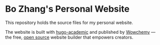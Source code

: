 # Bo Zhang's Personal Website

This repository holds the source files for my personal website.

The website is built with [hugo-academic](https://github.com/wowchemy/starter-hugo-academic) and published by [Wowchemy](https://wowchemy.com/) — the free, [open source](https://github.com/wowchemy/wowchemy-hugo-themes) website builder that empowers creators.
